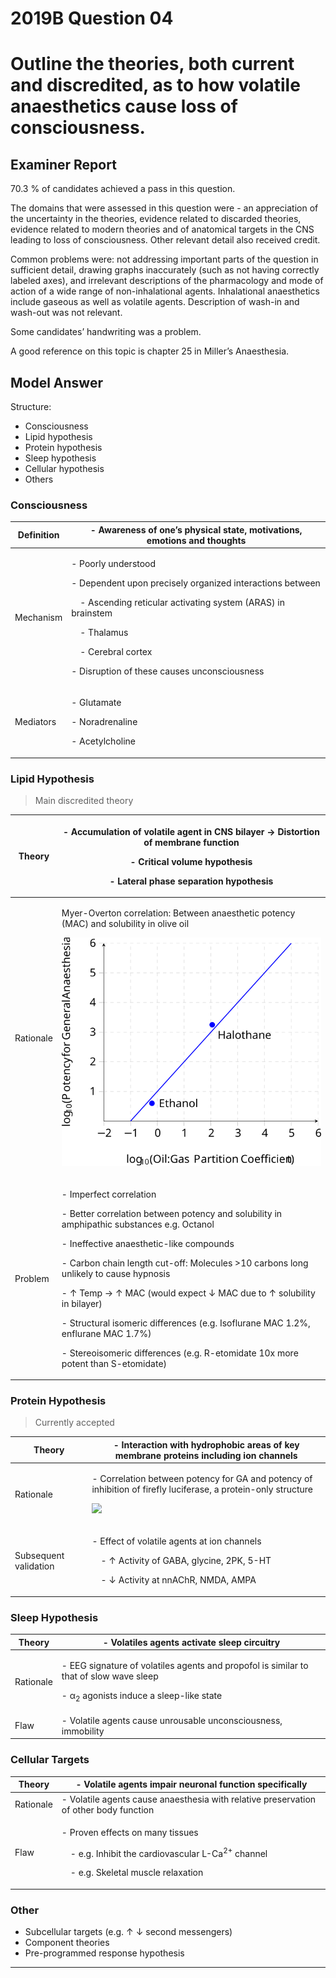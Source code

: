 <div class = "saq"> 

# 2019B Question 04 
# Outline the theories, both current and discredited, as to how volatile anaesthetics cause loss of consciousness.



## Examiner Report
70.3 % of candidates achieved a pass in this question.

The domains that were assessed in this question were - an appreciation of the uncertainty in the theories, evidence related to discarded theories, evidence related to modern theories and of anatomical targets in the CNS leading to loss of consciousness. Other relevant detail also received credit.


Common problems were: not addressing important parts of the question in sufficient detail, drawing graphs inaccurately (such as not having correctly labeled axes), and irrelevant descriptions of the pharmacology and mode of action of a wide range of non-inhalational agents. Inhalational anaesthetics include gaseous as well as volatile agents. Description of wash-in and wash-out was not relevant. 


Some candidates’ handwriting was a problem.


A good reference on this topic is chapter 25 in Miller’s Anaesthesia.

## Model Answer
Structure:
- Consciousness
- Lipid hypothesis
- Protein hypothesis
- Sleep hypothesis
- Cellular hypothesis
- Others

### Consciousness

|Definition|- Awareness of one’s physical state, motivations, emotions and thoughts|
| -- | -- |
|Mechanism|<p>- Poorly understood</p><p>- Dependent upon precisely organized interactions between</p><p>&emsp;- Ascending reticular activating system (ARAS) in brainstem</p><p>&emsp;- Thalamus</p><p>&emsp;- Cerebral cortex</p><p>- Disruption of these causes unconsciousness</p>|
|Mediators|<p>- Glutamate</p><p>- Noradrenaline</p><p>- Acetylcholine</p>|

### Lipid Hypothesis

> Main discredited theory


|Theory|<p>- Accumulation of volatile agent in CNS bilayer → Distortion of membrane function</p><p>- Critical volume hypothesis</p><p>- Lateral phase separation hypothesis</p>|
| -- | -- |
|Rationale|<p>Myer-Overton correlation: Between anaesthetic potency (MAC) and solubility in olive oil</p><p><img src="resources\potency-og-coef.svg"></p>|
|Problem|<p>- Imperfect correlation</p><p>- Better correlation between potency and solubility in amphipathic substances e.g. Octanol</p><p>- Ineffective anaesthetic-like compounds</p><p>- Carbon chain length cut-off: Molecules >10 carbons long unlikely to cause hypnosis</p><p>- ↑ Temp → ↑ MAC (would expect ↓ MAC due to ↑ solubility in bilayer)</p><p>- Structural isomeric differences (e.g. Isoflurane MAC 1.2%, enflurane MAC 1.7%)</p><p>- Stereoisomeric differences (e.g. R-etomidate 10x more potent than S-etomidate)</p>|

### Protein Hypothesis

> Currently accepted

|Theory|- Interaction with hydrophobic areas of key membrane proteins including ion channels|
| -- | -- |
|Rationale|<p>- Correlation between potency for GA and potency of inhibition of firefly luciferase, a protein-only structure</p><p><img src="resources\potency-og-lucif.svg"></p>|
|Subsequent validation|<p>- Effect of volatile agents at ion channels</p><p>&emsp;- ↑ Activity of GABA, glycine, 2PK, 5-HT</p><p>&emsp;- ↓ Activity at nnAChR, NMDA, AMPA</p>|

### Sleep Hypothesis

|Theory|- Volatiles agents activate sleep circuitry|
| -- | -- |
|Rationale|<p>- EEG signature of volatiles agents and propofol is similar to that of slow wave sleep</p><p>- α<sub>2</sub> agonists induce a sleep-like state</p>|
|Flaw|- Volatile agents cause unrousable unconsciousness, immobility|

### Cellular Targets

|Theory|- Volatile agents impair neuronal function specifically|
| -- | -- |
|Rationale|- Volatile agents cause anaesthesia with relative preservation of other body function|
|Flaw|<p>- Proven effects on many tissues</p><p>&emsp;- e.g. Inhibit the cardiovascular L-Ca<sup>2+</sup> channel</p><p>&emsp;- e.g. Skeletal muscle relaxation</p>|


### Other
- Subcellular targets (e.g. ↑ ↓ second messengers)
- Component theories
- Pre-programmed response hypothesis


--- 

</div>